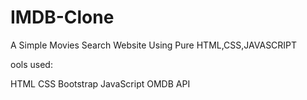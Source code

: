 # IMDB-Clone
A Simple Movies Search Website Using Pure HTML,CSS,JAVASCRIPT


ools used:

HTML
CSS
Bootstrap
JavaScript
OMDB API
